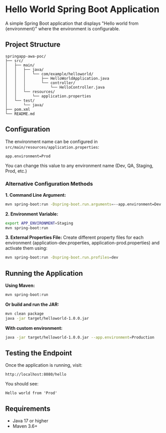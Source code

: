 # Hello World Spring Boot Application

A simple Spring Boot application that displays "Hello world from {environment}" where the environment is configurable.

## Project Structure

```
springapp-awa-poc/
├── src/
│   ├── main/
│   │   ├── java/
│   │   │   └── com/example/helloworld/
│   │   │       ├── HelloWorldApplication.java
│   │   │       └── controller/
│   │   │           └── HelloController.java
│   │   └── resources/
│   │       └── application.properties
│   └── test/
│       └── java/
├── pom.xml
└── README.md
```

## Configuration

The environment name can be configured in `src/main/resources/application.properties`:

```properties
app.environment=Prod
```

You can change this value to any environment name (Dev, QA, Staging, Prod, etc.)

### Alternative Configuration Methods

**1. Command Line Argument:**
```bash
mvn spring-boot:run -Dspring-boot.run.arguments=--app.environment=Dev
```

**2. Environment Variable:**
```bash
export APP_ENVIRONMENT=Staging
mvn spring-boot:run
```

**3. External Properties File:**
Create different property files for each environment (application-dev.properties, application-prod.properties) and activate them using:
```bash
mvn spring-boot:run -Dspring-boot.run.profiles=dev
```

## Running the Application

**Using Maven:**
```bash
mvn spring-boot:run
```

**Or build and run the JAR:**
```bash
mvn clean package
java -jar target/helloworld-1.0.0.jar
```

**With custom environment:**
```bash
java -jar target/helloworld-1.0.0.jar --app.environment=Production
```

## Testing the Endpoint

Once the application is running, visit:
```
http://localhost:8080/hello
```

You should see:
```
Hello world from 'Prod'
```

## Requirements

- Java 17 or higher
- Maven 3.6+
